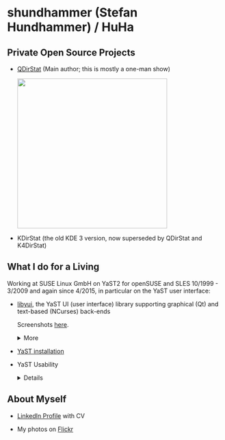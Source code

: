 # shundhammer (Stefan Hundhammer) / HuHa

## Private Open Source Projects

- [QDirStat](https://github.com/shundhammer/qdirstat) (Main author; this is mostly a one-man show)

  [<img width="350" src="https://github.com/shundhammer/qdirstat/blob/master/screenshots/QDirStat-main-win.png">](https://raw.githubusercontent.com/shundhammer/qdirstat/master/screenshots/QDirStat-main-win.png)

- KDirStat (the old KDE 3 version, now superseded by QDirStat and K4DirStat)




## What I do for a Living

Working at SUSE Linux GmbH on YaST2 for openSUSE and SLES
10/1999 - 3/2009 and again since 4/2015, in particular on the YaST user interface:

- [libyui](https://github.com/libyui/libyui), the YaST UI (user interface) library
  supporting graphical (Qt) and text-based (NCurses) back-ends

  Screenshots [here](https://github.com/yast/yast-widget-demo/pull/1).
  <details>
    <summary>More</summary>

    - [YaST widget demo](https://github.com/yast/yast-widget-demo/pull/1)
    - [YaST UI Ruby examples](https://github.com/yast/yast-ycp-ui-bindings/examples)
    - [YaST UI C++ examples](https://github.com/libyui/libyui/examples)
    - [YaST UI bindings](https://github.com/yast/yast-ycp-ui-bindings)
    - YaST UI reference documentation

      - [UI events](https://doc.opensuse.org/projects/YaST/openSUSE11.3/tdg/UI-Events.html)
      - [UI layouts](https://doc.opensuse.org/projects/YaST/openSUSE11.3/tdg/bk08ch01.html#layout-howto)
      - [UI built-ins and widgets reference documentation](https://doc.opensuse.org/projects/YaST/openSUSE11.3/tdg/Book-UIReference.html)

    </details>

- [YaST installation](https://github.com/yast/yast-installation)

- YaST Usability
  <details>

  - [YaST Installation Screenshots](https://github.com/yast/yast-installation/issues/914)
  - [Language Selection](https://github.com/yast/yast-installation/issues/912)
  - [Installation Proposal: Software, Patterns, Roles](https://github.com/yast/yast-installation/issues/917)
  - [Time Zone Selection](https://github.com/yast/yast-installation/issues/916)
  - [Online Repos](https://github.com/yast/yast-installation/issues/915)
  - [Root Password in SLE Micro Installation](https://github.com/yast/yast-installation/issues/966)

  </details>

## About Myself

- [LinkedIn Profile](https://www.linkedin.com/in/stefanhundhammer/) with CV

- My photos on [Flickr](https://www.flickr.com/photos/huha)